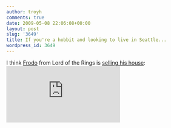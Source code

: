 ```yaml
---
author: troyh
comments: true
date: 2009-05-08 22:06:08+00:00
layout: post
slug: '3649'
title: If you're a hobbit and looking to live in Seattle...
wordpress_id: 3649
---
```


I think [Frodo](http://en.wikipedia.org/wiki/Frodo_Baggins) from Lord of the Rings is [selling his house](http://www.windermere.com/index.cfm?fuseaction=listing.listingDetail&ListingID=47749427):![](http://dist-cache.windermere.com/pics27/ImageStore.dll?id=32E34636E4449446&w=720&h=540&rev=0)
